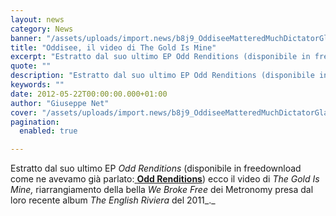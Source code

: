 ```yaml
---
layout: news
category: News
banner: "/assets/uploads/import.news/b8j9_OddiseeMatteredMuchDictatorGlasses655x.jpg"
title: "Oddisee, il video di The Gold Is Mine"
excerpt: "Estratto dal suo ultimo EP Odd Renditions (disponibile in freedownload come ne avevamo già parlato: Odd Renditions) ecco il video di The Gold Is Mine, riarrangiamento della bella We Broke Free dei Metronomy presa dal loro recente album The English Riviera del "
quote: ""
description: "Estratto dal suo ultimo EP Odd Renditions (disponibile in freedownload come ne avevamo già parlato: Odd Renditions) ecco il video di The Gold Is Mine, riarrangiamento della bella We Broke Free dei Metronomy presa dal loro recente album The English Riviera del "
keywords: ""
date: 2012-05-22T00:00:00.000+01:00
author: "Giuseppe Net"
cover: "/assets/uploads/import.news/b8j9_OddiseeMatteredMuchDictatorGlasses655x.jpg"
pagination:
  enabled: true

---
```


Estratto dal suo ultimo EP _Odd Renditions_ (disponibile in freedownload come ne avevamo già parlato:[ **Odd Renditions**](https://hotmc.com/oddisee-odd-renditions-ep-in-freedownload/)) ecco il video di _The Gold Is Mine,_ riarrangiamento della bella _We Broke Free_ dei Metronomy presa dal loro recente album _The English Riviera_ del 2011_._ 